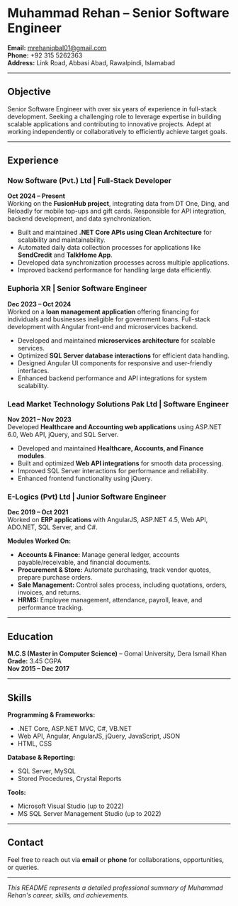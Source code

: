 # Muhammad Rehan – Senior Software Engineer

**Email:** mrehaniqbal01@gmail.com  
**Phone:** +92 315 5262363  
**Address:** Link Road, Abbasi Abad, Rawalpindi, Islamabad  

---

## Objective
Senior Software Engineer with over six years of experience in full-stack development. Seeking a challenging role to leverage expertise in building scalable applications and contributing to innovative projects. Adept at working independently or collaboratively to efficiently achieve target goals.

---

## Experience

### Now Software (Pvt.) Ltd | Full-Stack Developer  
**Oct 2024 – Present**  
Working on the **FusionHub project**, integrating data from DT One, Ding, and Reloadly for mobile top-ups and gift cards. Responsible for API integration, backend development, and data synchronization.  

- Built and maintained **.NET Core APIs using Clean Architecture** for scalability and maintainability.  
- Automated daily data collection processes for applications like **SendCredit** and **TalkHome App**.  
- Developed data synchronization processes across multiple applications.  
- Improved backend performance for handling large data efficiently.  

### Euphoria XR | Senior Software Engineer  
**Dec 2023 – Oct 2024**  
Worked on a **loan management application** offering financing for individuals and businesses ineligible for government loans. Full-stack development with Angular front-end and microservices backend.  

- Developed and maintained **microservices architecture** for scalable services.  
- Optimized **SQL Server database interactions** for efficient data handling.  
- Designed Angular UI components for responsive and user-friendly interfaces.  
- Enhanced backend performance and API integrations for system scalability.  

### Lead Market Technology Solutions Pak Ltd | Software Engineer  
**Nov 2021 – Nov 2023**  
Developed **Healthcare and Accounting web applications** using ASP.NET 6.0, Web API, jQuery, and SQL Server.  

- Developed and maintained **Healthcare, Accounts, and Finance modules**.  
- Built and optimized **Web API integrations** for smooth data processing.  
- Improved SQL Server interactions for performance and reliability.  
- Enhanced frontend functionality using jQuery.  

### E-Logics (Pvt) Ltd | Junior Software Engineer  
**Dec 2019 – Oct 2021**  
Worked on **ERP applications** with AngularJS, ASP.NET 4.5, Web API, ADO.NET, SQL Server, and C#.  

**Modules Worked On:**  
- **Accounts & Finance:** Manage general ledger, accounts payable/receivable, and financial documents.  
- **Procurement & Store:** Automate purchasing, track vendor quotes, prepare purchase orders.  
- **Sale Management:** Control sales process, including quotations, orders, invoices, and returns.  
- **HRMS:** Employee management, attendance, payroll, leave, and performance tracking.  

---

## Education
**M.C.S (Master in Computer Science)** – Gomal University, Dera Ismail Khan  
**Grade:** 3.45 CGPA  
**Nov 2015 – Dec 2017**

---

## Skills

**Programming & Frameworks:**  
- .NET Core, ASP.NET MVC, C#, VB.NET  
- Web API, Angular, AngularJS, jQuery, JavaScript, JSON  
- HTML, CSS  

**Database & Reporting:**  
- SQL Server, MySQL  
- Stored Procedures, Crystal Reports  

**Tools:**  
- Microsoft Visual Studio (up to 2022)  
- MS SQL Server Management Studio (up to 2022)  

---

## Contact
Feel free to reach out via **email** or **phone** for collaborations, opportunities, or queries.  

---

*This README represents a detailed professional summary of Muhammad Rehan's career, skills, and achievements.*
